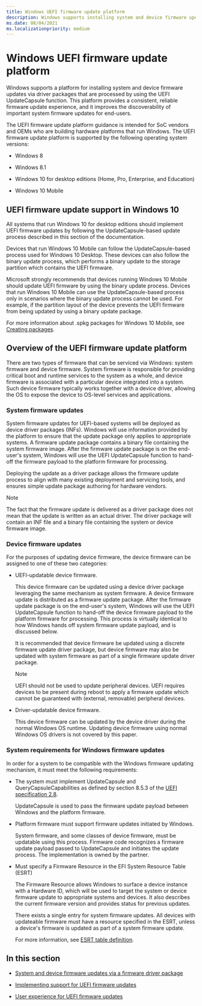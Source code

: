 ```yaml
---
title: Windows UEFI firmware update platform
description: Windows supports installing system and device firmware updates via driver packages that are processed using the UpdateCapsule function.
ms.date: 08/04/2021
ms.localizationpriority: medium
---
```


# Windows UEFI firmware update platform

Windows supports a platform for installing system and device firmware updates via driver packages that are processed by using the UEFI UpdateCapsule function. This platform provides a consistent, reliable firmware update experience, and it improves the discoverability of important system firmware updates for end-users.

The UEFI firmware update platform guidance is intended for SoC vendors and OEMs who are building hardware platforms that run Windows. The UEFI firmware update platform is supported by the following operating system versions:

- Windows 8

- Windows 8.1

- Windows 10 for desktop editions (Home, Pro, Enterprise, and Education)

- Windows 10 Mobile

## UEFI firmware update support in Windows 10

All systems that run Windows 10 for desktop editions should implement UEFI firmware updates by following the UpdateCapsule-based update process described in this section of the documentation.

Devices that run Windows 10 Mobile can follow the UpdateCapsule-based process used for Windows 10 Desktop. These devices can also follow the binary update process, which performs a binary update to the storage partition which contains the UEFI firmware.

Microsoft strongly recommends that devices running Windows 10 Mobile should update UEFI firmware by using the binary update process. Devices that run Windows 10 Mobile can use the UpdateCapsule-based process only in scenarios where the binary update process cannot be used. For example, if the partition layout of the device prevents the UEFI firmware from being updated by using a binary update package.

For more information about .spkg packages for Windows 10 Mobile, see [Creating packages](/previous-versions/windows/hardware/packaging/dn756642(v=vs.85)).

## Overview of the UEFI firmware update platform

There are two types of firmware that can be serviced via Windows: system firmware and device firmware. System firmware is responsible for providing critical boot and runtime services to the system as a whole, and device firmware is associated with a particular device integrated into a system. Such device firmware typically works together with a device driver, allowing the OS to expose the device to OS-level services and applications.

### System firmware updates

System firmware updates for UEFI-based systems will be deployed as device driver packages (INFs). Windows will use information provided by the platform to ensure that the update package only applies to appropriate systems. A firmware update package contains a binary file containing the system firmware image. After the firmware update package is on the end-user's system, Windows will use the UEFI UpdateCapsule function to hand-off the firmware payload to the platform firmware for processing.

Deploying the update as a driver package allows the firmware update process to align with many existing deployment and servicing tools, and ensures simple update package authoring for hardware vendors.

> [!NOTE]
> The fact that the firmware update is delivered as a driver package does not mean that the update is written as an actual driver. The driver package will contain an INF file and a binary file containing the system or device firmware image.

### Device firmware updates

For the purposes of updating device firmware, the device firmware can be assigned to one of these two categories:

- UEFI-updatable device firmware.

    This device firmware can be updated using a device driver package leveraging the same mechanism as system firmware. A device firmware update is distributed as a firmware update package. After the firmware update package is on the end-user's system, Windows will use the UEFI UpdateCapsule function to hand-off the device firmware payload to the platform firmware for processing. This process is virtually identical to how Windows hands off system firmware update payload, and is discussed below.

    It is recommended that device firmware be updated using a discrete firmware update driver package, but device firmware may also be updated with system firmware as part of a single firmware update driver package.

    > [!NOTE]
    > UEFI should not be used to update peripheral devices. UEFI requires devices to be present during reboot to apply a firmware update which cannot be guaranteed with (external, removable) peripheral devices.

- Driver-updatable device firmware.

    This device firmware can be updated by the device driver during the normal Windows OS runtime. Updating device firmware using normal Windows OS drivers is not covered by this paper.

### System requirements for Windows firmware updates

In order for a system to be compatible with the Windows firmware updating mechanism, it must meet the following requirements:

- The system must implement UpdateCapsule and QueryCapsuleCapabilities as defined by section 8.5.3 of the [UEFI specification 2.8](https://uefi.org/specifications).

    UpdateCapsule is used to pass the firmware update payload between Windows and the platform firmware.

- Platform firmware must support firmware updates initiated by Windows.

    System firmware, and some classes of device firmware, must be updatable using this process. Firmware code recognizes a firmware update payload passed to UpdateCapsule and initiates the update process. The implementation is owned by the partner.

- Must specify a Firmware Resource in the EFI System Resource Table (ESRT)

    The Firmware Resource allows Windows to surface a device instance with a Hardware ID, which will be used to target the system or device firmware update to appropriate systems and devices. It also describes the current firmware version and provides status for previous updates.

    There exists a single entry for system firmware updates. All devices with updateable firmware must have a resource specified in the ESRT, unless a device's firmware is updated as part of a system firmware update.

    For more information, see [ESRT table definition](esrt-table-definition.md).

## In this section

- [System and device firmware updates via a firmware driver package](system-and-device-firmware-updates-via-a-firmware-driver-package.md)

- [Implementing support for UEFI firmware updates](implementing-support-for-uefi-firmware-updates.md)

- [User experience for UEFI firmware updates](user-experience-for-uefi-firmware-updates.md)
